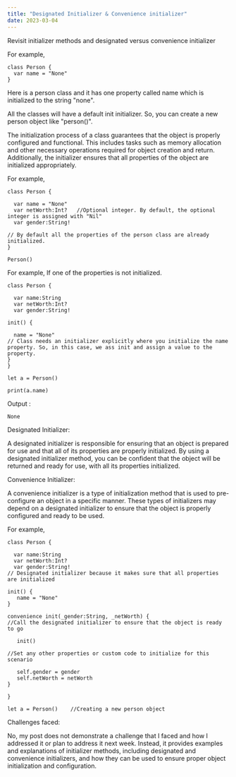 ```yaml
---
title: "Designated Initializer & Convenience initializer"
date: 2023-03-04
---
```

Revisit initializer methods and designated versus convenience initializer

For example, 

    class Person {
      var name = "None"
    }

Here is a person class and it has one property called name which is initialized to the string "none".

All the classes will have a default init initializer. So, you can create a new person object like "person()".

The initialization process of a class guarantees that the object is properly configured and functional. This includes tasks such as memory allocation and other necessary operations required for object creation and return. Additionally, the initializer ensures that all properties of the object are initialized appropriately.

For example,

    class Person {

      var name = "None"
      var netWorth:Int?   //Optional integer. By default, the optional integer is assigned with "Nil"
      var gender:String!

    // By default all the properties of the person class are already initialized.
    }

    Person()

For example, If one of the properties is not initialized. 

    class Person {

      var name:String
      var netWorth:Int?   
      var gender:String!

    init() {

      name = "None"    
    // Class needs an initializer explicitly where you initialize the name property. So, in this case, we ass init and assign a value to the property.
    }
    }

    let a = Person()
 
    print(a.name)

Output :

    None
   
Designated Initializer:

A designated initializer is responsible for ensuring that an object is prepared for use and that all of its properties are properly initialized. By using a designated initializer method, you can be confident that the object will be returned and ready for use, with all its properties initialized.

Convenience Initializer:

A convenience initializer is a type of initialization method that is used to pre-configure an object in a specific manner. These types of initializers may depend on a designated initializer to ensure that the object is properly configured and ready to be used.

For example, 

    class Person {

      var name:String
      var netWorth:Int?   
      var gender:String!
    // Designated initializer because it makes sure that all properties are initialized

    init() {
       name = "None"
    }

    convenience init(_gender:String, _netWorth) {
    //Call the designated initializer to ensure that the object is ready to go 

       init()

    //Set any other properties or custom code to initialize for this scenario

       self.gender = gender
       self.netWorth = netWorth
    }

    }

    let a = Person()    //Creating a new person object

Challenges faced:

No, my post does not demonstrate a challenge that I faced and how I addressed it or plan to address it next week. Instead, it provides examples and explanations of initializer methods, including designated and convenience initializers, and how they can be used to ensure proper object initialization and configuration.

















